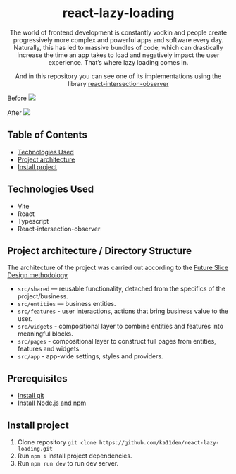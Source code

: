 <h1 align="center">react-lazy-loading</h1>
<div align="center">
  The world of frontend development is constantly vodkin and people create progressively more complex and powerful apps and software every day. Naturally, this has led to massive bundles of code, which can drastically increase the time an app takes to load and negatively impact the user experience. That’s where lazy loading comes in.

  And in this repository you can see one of its implementations using the library <a href="https://www.npmjs.com/package/react-intersection-observer">react-intersection-observer</a>
</div>

Before
![](https://i.imgur.com/9iY8ibR.png)

After
![](https://i.imgur.com/PiFNA3E.png)

## Table of Contents

- [Technologies Used](#technologies-used)
- [Project architecture](#project-architecture-directory-structure)
- [Install project](#install-project)

## Technologies Used

- Vite
- React
- Typescript
- React-intersection-observer

## Project architecture / Directory Structure

The architecture of the project was carried out according to the [Future Slice Design methodology](https://feature-sliced.design/)

- `src/shared` — reusable functionality, detached from the specifics of the project/business.
- `src/entities` — business entities.
- `src/features` - user interactions, actions that bring business value to the user.
- `src/widgets` - compositional layer to combine entities and features into meaningful blocks.
- `src/pages` - compositional layer to construct full pages from entities, features and widgets.
- `src/app` - app-wide settings, styles and providers.

## Prerequisites

- [Install git](https://git-scm.com/book/en/v2/Getting-Started-Installing-Git)
- [Install Node.js and npm](https://docs.npmjs.com/downloading-and-installing-node-js-and-npm)

## Install project

1. Clone repository `git clone https://github.com/ka11den/react-lazy-loading.git`
2. Run `npm i` install project dependencies.
3. Run `npm run dev` to run dev server.
